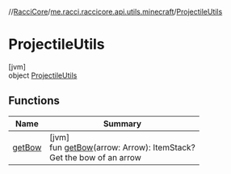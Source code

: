 //[RacciCore](../../../index.md)/[me.racci.raccicore.api.utils.minecraft](../index.md)/[ProjectileUtils](index.md)

# ProjectileUtils

[jvm]\
object [ProjectileUtils](index.md)

## Functions

| Name | Summary |
|---|---|
| [getBow](get-bow.md) | [jvm]<br>fun [getBow](get-bow.md)(arrow: Arrow): ItemStack?<br>Get the bow of an arrow |
